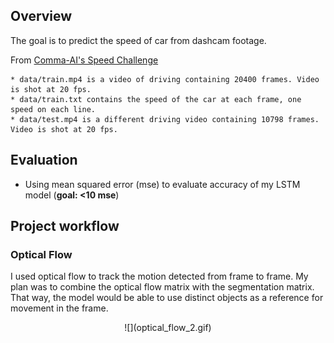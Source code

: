 ## Overview

The goal is to predict the speed of car from dashcam footage.

From [Comma-AI's Speed Challenge](https://github.com/commaai/speedchallenge)
```
* data/train.mp4 is a video of driving containing 20400 frames. Video is shot at 20 fps.
* data/train.txt contains the speed of the car at each frame, one speed on each line.
* data/test.mp4 is a different driving video containing 10798 frames. Video is shot at 20 fps.
```
## Evaluation
- Using mean squared error (mse) to evaluate accuracy of my LSTM model (**goal: <10 mse**)


## Project workflow

### Optical Flow
I used optical flow to track the motion detected from frame to frame. My plan was to combine the optical flow matrix with the segmentation matrix. That way, the model would be able to use distinct objects as a reference for movement in the frame. 

<p align="center">
![](optical_flow_2.gif)  
</p>


